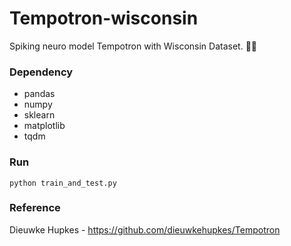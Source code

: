 # Tempotron-wisconsin
 Spiking neuro model Tempotron with Wisconsin Dataset. :man_factory_worker: 

### Dependency

* pandas
* numpy
* sklearn
* matplotlib
* tqdm

### Run

```
python train_and_test.py
```

### Reference

Dieuwke Hupkes - https://github.com/dieuwkehupkes/Tempotron
